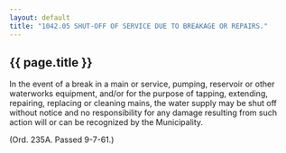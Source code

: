 ---
layout: default 
title: "1042.05 SHUT-OFF OF SERVICE DUE TO BREAKAGE OR REPAIRS."---

{{ page.title }}
----------------

In the event of a break in a main or service, pumping, reservoir or
other waterworks equipment, and/or for the purpose of tapping,
extending, repairing, replacing or cleaning mains, the water supply may
be shut off without notice and no responsibility for any damage
resulting from such action will or can be recognized by the
Municipality.

(Ord. 235A. Passed 9-7-61.)
